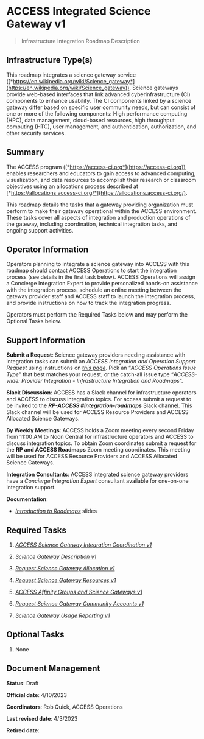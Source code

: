 # ACCESS Integrated Science Gateway v1

> Infrastructure Integration Roadmap Description

## Infrastructure Type(s)

This roadmap integrates a science gateway service ([*https://en.wikipedia.org/wiki/Science_gateway*](https://en.wikipedia.org/wiki/Science_gateway)). Science gateways provide web-based interfaces that link advanced cyberinfrastructure (CI) components to enhance usability. The CI components linked by a science gateway differ based on specific user community needs, but can consist of one or more of the following components: High performance computing (HPC), data management, cloud-based resources, high throughput computing (HTC), user management, and authentication, authorization, and other security services.

## Summary

The ACCESS program ([*https://access-ci.org*](https://access-ci.org)) enables researchers and educators to gain access to advanced computing, visualization, and data resources to accomplish their research or classroom objectives using an allocations process described at [*https://allocations.access-ci.org/*](https://allocations.access-ci.org/).

This roadmap details the tasks that a gateway providing organization must perform to make their gateway operational within the ACCESS environment. These tasks cover all aspects of integration and production operations of the gateway, including coordination, technical integration tasks, and ongoing support activities.

## Operator Information

Operators planning to integrate a science gateway into ACCESS with this roadmap should contact ACCESS Operations to start the integration process (see details in the first task below). ACCESS Operations will assign a Concierge Integration Expert to provide personalized hands-on assistance with the integration process, schedule an online meeting between the gateway provider staff and ACCESS staff to launch the integration process, and provide instructions on how to track the integration progress.

Operators must perform the Required Tasks below and may perform the Optional Tasks below.

## Support Information

**Submit a Request**: Science gateway providers needing assistance with integration tasks can submit an *ACCESS Integration and Operation Support Request* using instructions on [*this page*](https://operations.access-ci.org/help). Pick an “*ACCESS Operations Issue Type*” that best matches your request, or the catch-all issue type “*ACCESS-wide: Provider Integration - Infrastructure Integration and Roadmaps*“.

**Slack Discussion**: ACCESS has a Slack channel for infrastructure operators and ACCESS to discuss integration topics. For access submit a request to be invited to the ***RP-ACCESS \#integration-roadmaps*** Slack channel. This Slack channel will be used for ACCESS Resource Providers and ACCESS Allocated Science Gateways.

**By Weekly Meetings**: ACCESS holds a Zoom meeting every second Friday from 11:00 AM to Noon Central for infrastructure operators and ACCESS to discuss integration topics. To obtain Zoom coordinates submit a request for the **RP and ACCESS Roadmaps** Zoom meeting coordinates. This meeting will be used for ACCESS Resource Providers and ACCESS Allocated Science Gateways.

**Integration Consultants**: ACCESS integrated science gateway providers have a *Concierge Integration Expert* consultant available for one-on-one integration support.

**Documentation**:

- [*Introduction to Roadmaps*](https://docs.google.com/presentation/d/1OjeT6r01mdOIa4pq1VE0L5ocRPfqdXFp9QsADjdqrjE/) slides

## Required Tasks

1.  [*ACCESS Science Gateway Integration Coordination v1*](../tasks/ACCESS_Science_Gateway_Integration_Coordination_v1.md)

2.  [*Science Gateway Description v1*](../tasks/Science_Gateway_Description_v1.md)

3.  [*Request Science Gateway Allocation v1*](../tasks/Request_Science_Gateway_Allocation_v1.md)

4.  [*Request Science Gateway Resources v1*](../tasks/Request_Science_Gateway_Resources_v1.md)

5.  [*ACCESS Affinity Groups and Science Gateways v1*](../tasks/ACCESS_Affinity_Groups_and_Science_Gateways_v1.md)

6.  [*Request Science Gateway Community Accounts v1*](../tasks/Request_Science_Gateway_Community_Accounts_v1.md)

7.  [*Science Gateway Usage Reporting v1*](../tasks/Science_Gateway_Usage_Reporting_v1.md)

## Optional Tasks

1.  None

## Document Management

**Status**: Draft

**Official date**: 4/10/2023

**Coordinators**: Rob Quick, ACCESS Operations

**Last revised date**: 4/3/2023

**Retired date**:

